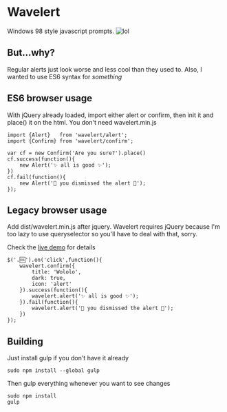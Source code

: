 # Wavelert
Windows 98 style javascript prompts.
![lol](https://raw.github.com/lawwrr/Wavelert/master/screenshot.gif)

## But…why?
Regular alerts just look worse and less cool than they used to. Also, I wanted to use ES6 syntax for *something*

## ES6 browser usage
With jQuery already loaded, import either alert or confirm, then init it and place() it on the html. You don't need wavelert.min.js

	import {Alert}   from 'wavelert/alert';
	import {Confirm} from 'wavelert/confirm';
	
	var cf = new Confirm('Are you sure?').place()
	cf.success(function(){
        new Alert('✨ all is good ✨');
    })
    cf.fail(function(){
        new Alert('💩 you dismissed the alert 💩');
	});

## Legacy browser usage
Add dist/wavelert.min.js after jquery. Wavelert requires jQuery because I'm too lazy to use queryselector so you'll have to deal with that, sorry.

Check the [live demo](http://lawwrr.github.io/Wavelert/) for details

	$('.🆒').on('click',function(){
		wavelert.confirm({
			title: 'Wololo',
			dark: true,
			icon: 'alert'
		}).success(function(){
            wavelert.alert('✨ all is good ✨');
        }).fail(function(){
            wavelert.alert('💩 you dismissed the alert 💩');
		})
	});

## Building
Just install gulp if you don't have it already

	sudo npm install --global gulp

Then gulp everything whenever you want to see changes

	sudo npm install
	gulp
